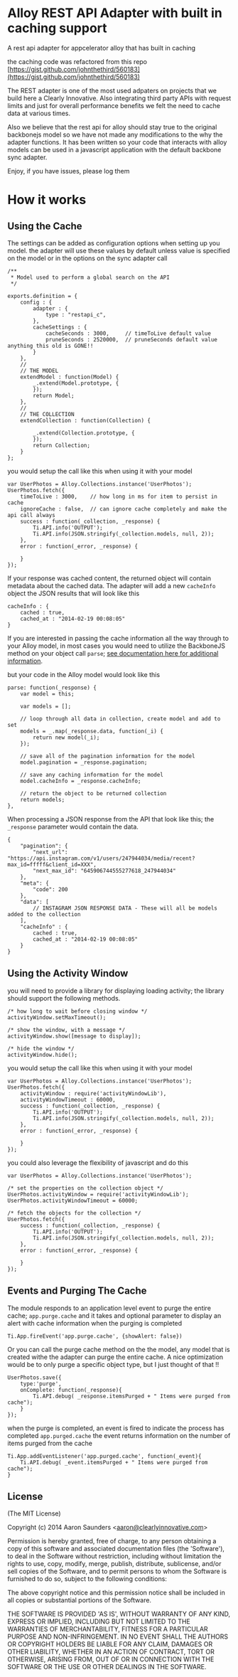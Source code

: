 Alloy REST API Adapter with built in caching support
=========================

A rest api adapter for appcelerator alloy that has built in caching

the caching code was refactored from this repo [https://gist.github.com/johnthethird/560183](https://gist.github.com/johnthethird/560183)


The REST adapter is one of the most used adpaters on projects that we build here a Clearly Innovative. Also integrating third party APIs with request limits and just for overall performance benefits we felt the need to cache data at various times.

Also we believe that the rest api for alloy should stay true to the original backbonejs model so we have not made any modifications to the why the adapter functions. It has been written so your code that interacts with alloy models can be used in a javascript application with the default backbone sync adapter.

Enjoy, if you have issues, please log them

How it works
=======

Using the Cache
-

The settings can be added as configuration options when setting up you model. the adapter will use these values by default unless value is specified on the model or in the options on the sync adapter call

    /**
     * Model used to perform a global search on the API
     */

    exports.definition = {
        config : {
            adapter : {
                type : "restapi_c",
            },
            cacheSettings : {
                cacheSeconds : 3000,     // timeToLive default value
                pruneSeconds : 2520000,  // pruneSeconds default value anything this old is GONE!!
            }
        },
        //
        // THE MODEL
        extendModel : function(Model) {
            _.extend(Model.prototype, {
            });
            return Model;
        },
        //
        // THE COLLECTION
        extendCollection : function(Collection) {

            _.extend(Collection.prototype, {
            });
            return Collection;
        }
    };


you would setup the call like this when using it with your model

    var UserPhotos = Alloy.Collections.instance('UserPhotos');
    UserPhotos.fetch({
        timeToLive : 3000,    // how long in ms for item to persist in cache
        ignoreCache : false,  // can ignore cache completely and make the api call always
        success : function(_collection, _response) {
            Ti.API.info('OUTPUT');
            Ti.API.info(JSON.stringify(_collection.models, null, 2));
        },
        error : function(_error, _response) {
    
        }
    });
    
If your response was cached content, the returned object will contain metadata about the cached data. The adapter will add a new `cacheInfo` object the JSON results that will look like this

    cacheInfo : {
        cached : true,
        cached_at : "2014-02-19 00:08:05"
    }

If you are interested in passing the cache information all the way through to your Alloy model, in most cases you would need to utilize the BackboneJS method on your object call `parse`; [see documentation here for additional information](http://backbonejs.org/#Model-parse). 

but your code in the Alloy model would look like this

    parse: function(_response) {
        var model = this;
        
        var models = [];
        
        // loop through all data in collection, create model and add to set
        models = _.map(_response.data, function(_i) {
            return new model(_i);
        });
        
        // save all of the pagination information for the model
        model.pagination = _response.pagination;
        
        // save any caching information for the model
        model.cacheInfo = _response.cacheInfo;
        
        // return the object to be returned collection
        return models;
    },
When processing a JSON response from the API that look like this; the `_response` parameter would contain the data.

    {
        "pagination": {
            "next_url": "https://api.instagram.com/v1/users/247944034/media/recent?max_id=fffff&client_id=XXX",
            "next_max_id": "645906744555277618_247944034"
        },
        "meta": {
            "code": 200
        },
        "data": [
            // INSTAGRAM JSON RESPONSE DATA - These will all be models added to the collection
        ],
        "cacheInfo" : {
            cached : true,
            cached_at : "2014-02-19 00:08:05"        
        }
    }


Using the Activity Window
-

you will need to provide a library for displaying loading activity; the library should support the following methods.

    /* how long to wait before closing window */
    activityWindow.setMaxTimeout();
    
    /* show the window, with a message */ 
    activityWindow.show([message to display]);
    
    /* hide the window */
    activityWindow.hide();

you would setup the call like this when using it with your model

    var UserPhotos = Alloy.Collections.instance('UserPhotos');
    UserPhotos.fetch({
        activityWindow : require('activityWindowLib'),
        activityWindowTimeout : 60000,
        success : function(_collection, _response) {
            Ti.API.info('OUTPUT');
            Ti.API.info(JSON.stringify(_collection.models, null, 2));
        },
        error : function(_error, _response) {
    
        }
    });
    
you could also leverage the flexibility of javascript and do this

    var UserPhotos = Alloy.Collections.instance('UserPhotos');
    
    /* set the properties on the collection object */
    UserPhotos.activityWindow = require('activityWindowLib');
    UserPhotos.activityWindowTimeout = 60000;
    
    /* fetch the objects for the collection */
    UserPhotos.fetch({
        success : function(_collection, _response) {
            Ti.API.info('OUTPUT');
            Ti.API.info(JSON.stringify(_collection.models, null, 2));
        },
        error : function(_error, _response) {
    
        }
    });

Events and Purging The Cache
-
The module responds to an application level event to purge the entire cache; `app.purge.cache` and it takes and optional parameter to display an alert with cache information when the purging is completed

    Ti.App.fireEvent('app.purge.cache', {showAlert: false})
    
Or you can call the purge cache method on the the model, any model that is created withe the adapter can purge the entire cache. A nice optimization would be to only purge a specific object type, but I just thought of that !!

    UserPhotos.save({
        type:'purge',
        onComplete: function(_response){
            Ti.API.debug( _response.itemsPurged + " Items were purged from cache");
        }
    });

when the purge is completed, an event is fired to indicate the process has completed `app.purged.cache` the event returns information on the number of items purged from the cache

    Ti.App.addEventListener('app.purged.cache', function(_event){
        Ti.API.debug( _event.itemsPurged + " Items were purged from cache");
    }

## License

(The MIT License)

Copyright (c) 2014 Aaron Saunders &lt;aaron@clearlyinnovative.com&gt;

Permission is hereby granted, free of charge, to any person obtaining
a copy of this software and associated documentation files (the
'Software'), to deal in the Software without restriction, including
without limitation the rights to use, copy, modify, merge, publish,
distribute, sublicense, and/or sell copies of the Software, and to
permit persons to whom the Software is furnished to do so, subject to
the following conditions:

The above copyright notice and this permission notice shall be
included in all copies or substantial portions of the Software.

THE SOFTWARE IS PROVIDED 'AS IS', WITHOUT WARRANTY OF ANY KIND,
EXPRESS OR IMPLIED, INCLUDING BUT NOT LIMITED TO THE WARRANTIES OF
MERCHANTABILITY, FITNESS FOR A PARTICULAR PURPOSE AND NON-INFRINGEMENT.
IN NO EVENT SHALL THE AUTHORS OR COPYRIGHT HOLDERS BE LIABLE FOR ANY
CLAIM, DAMAGES OR OTHER LIABILITY, WHETHER IN AN ACTION OF CONTRACT,
TORT OR OTHERWISE, ARISING FROM, OUT OF OR IN CONNECTION WITH THE
SOFTWARE OR THE USE OR OTHER DEALINGS IN THE SOFTWARE.
